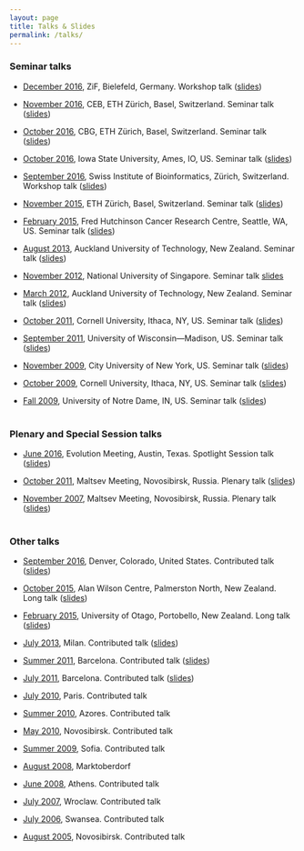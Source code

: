 ```yaml
---
layout: page
title: Talks & Slides
permalink: /talks/
---
```



### Seminar talks

- [December 2016](http://www.uni-bielefeld.de/ZIF/KG/2016GeneRegulation/Events/), ZiF, Bielefeld, Germany. Workshop talk ([slides](/talks/2016_ZiF))

- [November 2016](https://www.bsse.ethz.ch/cevo), CEB, ETH Zürich, Basel, Switzerland. Seminar talk ([slides](/talks/2016_ETH_CEB))

- [October 2016](https://www.bsse.ethz.ch/cbg), CBG, ETH Zürich, Basel, Switzerland. Seminar talk ([slides](/talks/2016_ETH_CBG))

- [October 2016](http://phyloworks.org/), Iowa State University, Ames, IO, US. Seminar talk ([slides](/talks/2016_ISU))

- [September 2016](http://www.sib.swiss/), Swiss Institute of Bioinformatics, Zürich, Switzerland. Workshop talk ([slides](/talks/2016_PhyloSIB))

- [November 2015](https://www.bsse.ethz.ch/cbg), ETH Zürich, Basel, Switzerland. Seminar talk ([slides](/talks/2015_ETH.pdf))

- [February 2015](http://matsen.fhcrc.org), Fred Hutchinson Cancer Research Centre, Seattle, WA, US. Seminar talk ([slides](https://www.dropbox.com/s/mkkrf8s7utnw4fg/2015FredHutchGavruskin.pdf?dl=0))

- [August 2013](http://aut.ac.nz), Auckland University of Technology, New Zealand. Seminar talk ([slides](https://www.dropbox.com/s/f9gza74uzcpkshw/DeptSeminarAug2013.pdf))

- [November 2012](http://www.comp.nus.edu.sg/~fstephan/logicseminar.html), National University of Singapore. Seminar talk [slides]([slides](http://alexander.gavruskin.com/talks/2012NUS.pdf))

- [March 2012](http://aut.ac.nz), Auckland University of Technology, New Zealand. Seminar talk ([slides](https://sites.google.com/a/gavruskin.com/alexander/talks/2012AUTech.pdf?attredirects=0))

- [October 2011](http://www.math.cornell.edu/~justin/logic_sem.html), Cornell University, Ithaca, NY, US. Seminar talk ([slides](https://sites.google.com/a/gavruskin.com/alexander/talks/2011CU.pdf?attredirects=0))

- [September 2011](http://www.math.wisc.edu/tuesday-september-20th), University of Wisconsin—Madison, US. Seminar talk ([slides](https://sites.google.com/a/gavruskin.com/alexander/talks/2011UWM.pdf?attredirects=0))

- [November 2009](http://math.gc.cuny.edu/seminars/bulletin11_03.htm), City University of New York, US. Seminar talk ([slides](https://sites.google.com/a/gavruskin.com/alexander/talks/2009NYC.pdf?attredirects=0))

- [October 2009](http://www.math.cornell.edu/Colloquia/Logic/2009-10.html), Cornell University, Ithaca, NY, US. Seminar talk ([slides](https://sites.google.com/a/gavruskin.com/alexander/talks/2009CU.pdf?attredirects=0))

- [Fall 2009](http://www.nd.edu/~mathwww/past_talks/october2009.shtml), University of Notre Dame, IN, US. Seminar talk ([slides](https://sites.google.com/a/gavruskin.com/alexander/talks/2009UND.pdf?attredirects=0))<br><br>


### Plenary and Special Session talks

- [June 2016](http://www.evolutionmeetings.org/special-talks.html), Evolution Meeting, Austin, Texas. Spotlight Session talk ([slides](/talks/2016_Evolution.pdf))

- [October 2011](http://www.math.nsc.ru/conference/malmeet/11/Plenary_e.htm), Maltsev Meeting, Novosibirsk, Russia. Plenary talk ([slides](https://sites.google.com/a/gavruskin.com/alexander/talks/2011MM.pdf?attredirects=0))

- [November 2007](http://math.nsc.ru/conference/malmeet/07/index.html), Maltsev Meeting, Novosibirsk, Russia. Plenary talk ([slides](https://sites.google.com/a/gavruskin.com/alexander/talks/2007MM.pdf?attredirects=0))<br><br>


### Other talks

- [September 2016](http://community.geosociety.org/gsa2016/home), Denver, Colorado, United States. Contributed talk ([slides](/talks/2016_GSA.pdf))

- [October 2015](http://www.allanwilsoncentre.ac.nz/), Alan Wilson Centre, Palmerston North, New Zealand. Long talk ([slides](/talks/2015_AWC.pdf))


- [February 2015](http://www.math.canterbury.ac.nz/bio/events/portobello2015/), University of Otago, Portobello, New Zealand. Long talk ([slides](/talks/2015_NZPGM.pdf))

- [July 2013](http://cie2013.disco.unimib.it), Milan. Contributed talk ([slides](https://www.dropbox.com/s/btwgq8ke0lglt5z/2013CiEgavruskin.pdf))

- [Summer 2011](http://www.crm.cat/cinfinity/), Barcelona. Contributed talk ([slides](https://sites.google.com/a/gavruskin.com/alexander/talks/2011IC.pdf?attredirects=0))

- [July 2011](http://logic2011.org/), Barcelona. Contributed talk ([slides](https://sites.google.com/a/gavruskin.com/alexander/talks/2011LC.pdf?attredirects=0))

- [July 2010](http://logic2010.org/), Paris. Contributed talk

- [Summer 2010](http://www.cie2010.uac.pt/), Azores. Contributed talk

- [May 2010](http://www.math.nsc.ru/conference/malmeet/10/Main_e.htm), Novosibirsk. Contributed talk

- [Summer 2009](http://lc2009.fmi.uni-sofia.bg/), Sofia. Contributed talk

- [August 2008](http://asimod.in.tum.de/2008/index.shtml), Marktoberdorf

- [June 2008](http://www.cs.swan.ac.uk/cie08/), Athens. Contributed talk

- [July 2007](http://july2007.ii.uni.wroc.pl/), Wroclaw. Contributed talk

- [July 2006](http://www.cs.swan.ac.uk/cie06/), Swansea. Contributed talk

- [August 2005](http://www.ict.nsc.ru/ws/ALC-9/index.en.html), Novosibirsk. Contributed talk

